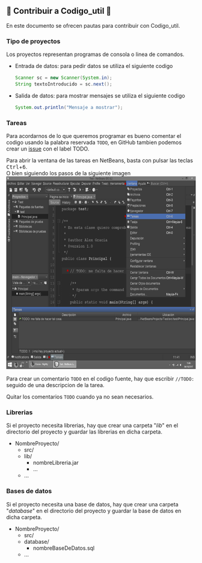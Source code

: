 ## :tada: Contribuir a Codigo_util :confetti_ball:
En este documento se ofrecen pautas para contribuir con Codigo_util.

### Tipo de proyectos
Los proyectos representan programas de consola o linea de comandos.
* Entrada de datos: para pedir datos se utiliza el siguiente codigo
  ```java
  Scanner sc = new Scanner(System.in);
  String textoIntroducido = sc.next();
  ```
* Salida de datos: para mostrar mensajes se utiliza el siguiente codigo
  ```java
  System.out.println("Mensaje a mostrar");
  ```

### Tareas
Para acordarnos de lo que queremos programar es bueno comentar el codigo usando la palabra reservada ```TODO```, en GitHub
tambien podemos crear un [issue](../../../issues) con el label TODO.

Para abrir la ventana de las tareas en NetBeans, basta con pulsar las teclas <kbd>Ctrl</kbd>+<kbd>6</kbd>.
<br>O bien siguiendo los pasos de la siguiente imagen
<img src="img/TareasNetBeans.png" width="640px" height="512px"/>

Para crear un comentario ```TODO``` en el codigo fuente, hay que escribir ```//TODO: ``` seguido de una descripcion de la tarea.

Quitar los comentarios ```TODO``` cuando ya no sean necesarios.

### Librerias
Si el proyecto necesita librerias, hay que crear una carpeta "_lib_" en el directorio del proyecto y guardar las librerias en dicha carpeta.
* NombreProyecto/
  * src/
  * lib/
    * nombreLibreria.jar
    * ...
  * ...

### Bases de datos
Si el proyecto necesita una base de datos, hay que crear una carpeta "_database_" en el directorio del proyecto y guardar la base de datos
en dicha carpeta.
* NombreProyecto/
  * src/
  * database/
	  * nombreBaseDeDatos.sql
  * ...
